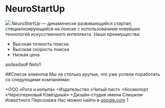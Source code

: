 # NeuroStartUp
![](https://netology-code.github.io/git-homeworks/introduction/assets/logo.png)
*NeuroStartUp* — динамически развивающийся стартап, специализирующийся на поиске с использованием новейших технологий искусственного интеллекта.
Наши преимущества:
* Высокая точность поиска
* Высокая скорость поиска
* Низкая цена

asdasdas# Neto1

##Список клиентов
Мы на столько крутые, что уже успели поработать со следующими компаниями:

+ООО «Рога и копыта»
+Издательство «Читый лист»
+Космопорт «Черезтерновый Кзвёздный»
+Дизайн-студия имени Слишком Известного Персонажа
Нас можно найти в 
[google.com](https://www.google.com)
1